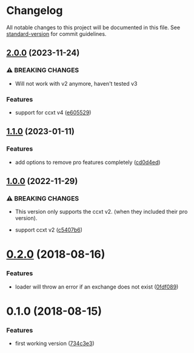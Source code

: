 # Changelog

All notable changes to this project will be documented in this file. See [standard-version](https://github.com/conventional-changelog/standard-version) for commit guidelines.

## [2.0.0](https://github.com/Cryptovista/ccxt-exchanges-loader/compare/v1.1.0...v2.0.0) (2023-11-24)


### ⚠ BREAKING CHANGES

* Will not work with v2 anymore, haven't tested v3

### Features

* support for ccxt v4 ([e605529](https://github.com/Cryptovista/ccxt-exchanges-loader/commit/e60552933da0823fc155bac752430bffe67109c5))

## [1.1.0](https://github.com/Cryptovista/ccxt-exchanges-loader/compare/v1.0.0...v1.1.0) (2023-01-11)


### Features

* add options to remove pro features completely ([cd0d4ed](https://github.com/Cryptovista/ccxt-exchanges-loader/commit/cd0d4edada77032d6ce287de45f85df4b64cc8c4))

## [1.0.0](https://github.com/Cryptovista/ccxt-exchanges-loader/compare/v0.2.0...v1.0.0) (2022-11-29)


### ⚠ BREAKING CHANGES

* This version only supports the ccxt v2. (when they included their pro version).

* support ccxt v2 ([c5407b6](https://github.com/Cryptovista/ccxt-exchanges-loader/commit/c5407b68c2ef68f07252a6c9964e8529bacf443f))

<a name="0.2.0"></a>
# [0.2.0](https://github.com/Cryptovista/ccxt-exchanges-loader/compare/v0.1.0...v0.2.0) (2018-08-16)


### Features

* loader will throw an error if an exchange does not exist ([0fdf089](https://github.com/Cryptovista/ccxt-exchanges-loader/commit/0fdf089))



<a name="0.1.0"></a>
# 0.1.0 (2018-08-15)


### Features

* first working version ([734c3e3](https://github.com/Cryptovista/ccxt-exchanges-loader/commit/734c3e3))
